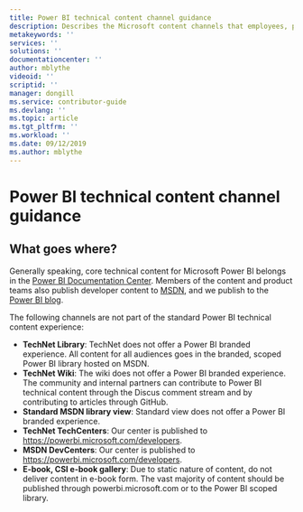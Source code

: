 ```yaml
---
title: Power BI technical content channel guidance
description: Describes the Microsoft content channels that employees, partners, and community contributors should use for publishing Power BI technical content.
metakeywords: ''
services: ''
solutions: ''
documentationcenter: ''
author: mblythe
videoid: ''
scriptid: ''
manager: dongill
ms.service: contributor-guide
ms.devlang: ''
ms.topic: article
ms.tgt_pltfrm: ''
ms.workload: ''
ms.date: 09/12/2019
ms.author: mblythe
---
```


# Power BI technical content channel guidance

## What goes where?

Generally speaking, core technical content for Microsoft Power BI belongs in the [Power BI Documentation Center](https://powerbi.microsoft.com/documentation). Members of the content and product teams also publish developer content to [MSDN](https://msdn.microsoft.com/library/dn877544.aspx), and we publish to the [Power BI blog](http://blogs.msdn.com/b/powerbi/).

The following channels are not part of the standard Power BI technical content experience:

* **TechNet Library**: TechNet does not offer a Power BI branded experience. All content for all audiences goes in the branded, scoped Power BI library hosted on MSDN.
* **TechNet Wiki**: The wiki does not offer a Power BI branded experience. The community and internal partners can contribute to Power BI technical content through the Discus comment stream and by contributing to articles through GitHub.
* **Standard MSDN library view**: Standard view does not offer a Power BI branded experience.
* **TechNet TechCenters**: Our center is published to https://powerbi.microsoft.com/developers.
* **MSDN DevCenters**: Our center is published to https://powerbi.microsoft.com/developers.
* **E-book, CSI e-book gallery**: Due to static nature of content, do not deliver content in e-book form. The vast majority of content should be published through powerbi.microsoft.com or to the Power BI scoped library.